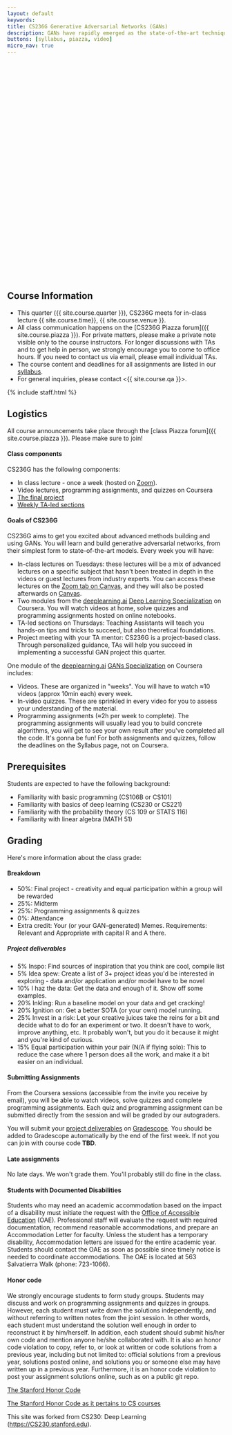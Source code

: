 ```yaml
---
layout: default
keywords:
title: CS236G Generative Adversarial Networks (GANs)
description: GANs have rapidly emerged as the state-of-the-art technique in realistic image generation. In this course, you’ll learn the theoretical intuition behind GANs, from their simplest to their state-of-the-art forms. The course will also discuss application areas that have benefitted from GANs, including realistic image editing that is omnipresent in popular app filters, and tumor classification under low data schemes in medicine. You'll also get to examine key challenges of GANs today, including reliable evaluation, inherent biases, and training stability. After this course, students should be familiar with GANs and the broader generative models and machine learning contexts in which these models are situated. 
buttons: [syllabus, piazza, video]
micro_nav: true
---
```


<div style="display: flex"> 
<div style="flex-grow: 1;
      		height: 500px;
      		background-image: url(cs236g_demo.gif);
      		background-size: cover;
      		background-position: left top;
    "></div>
<div style="flex-grow: 1;
      		height: 500px;
      		background-image: url(gans_demo_2.gif);
      		background-size: cover;
      		background-position: left top;
     "></div>
</div>

## Course Information
- This quarter ({{ site.course.quarter }}), CS236G meets for in-class lecture {{ site.course.time}}, {{ site.course.venue }}.
- All class communication happens on the [CS236G Piazza forum]({{ site.course.piazza }}). For private matters, please make a private note visible only to the course instructors. For longer discussions with TAs and to get help in person, we strongly encourage you to come to office hours. If you need to contact us via email, please email individual TAs.
- The course content and deadlines for all assignments are listed in our [syllabus](/syllabus).
- For general inquiries, please contact <{{ site.course.qa }}>.

<!-- Course Staff -->
{% include staff.html %}

## Logistics
All course announcements take place through the [class Piazza forum]({{ site.course.piazza }}). Please make sure to join!
#### Class components

CS236G has the following components:
* In class lecture - once a week (hosted on [Zoom](https://stanford.zoom.us/j/95170971060?pwd=bnNFU1pBWExlUlVUdDQ0RnNsYWQvQT09)). 
* Video lectures, programming assignments, and quizzes on Coursera
* [The final project](/project)
* [Weekly TA-led sections](/section)

#### Goals of CS236G

CS236G aims to get you excited about advanced methods building and using GANs. You will learn and build generative adversarial networks, from their simplest form to state-of-the-art models. Every week you will have:

* In-class lectures on Tuesdays: these lectures will be a mix of advanced lectures on a specific subject that hasn't been treated in depth in the videos or guest lectures from industry experts. You can access these lectures on the [Zoom tab on Canvas](https://canvas.stanford.edu/courses/117317/external_tools/5384), and they will also be posted afterwards on [Canvas](https://canvas.stanford.edu/).
* Two modules from the [deeplearning.ai](https://www.deeplearning.ai/) [Deep Learning Specialization](https://www.deeplearning.ai/deep-learning-specialization/) on Coursera. You will watch videos at home, solve quizzes and programming assignments hosted on online notebooks.
* TA-led sections on Thursdays: Teaching Assistants will teach you hands-on tips and tricks to succeed, but also theoretical foundations.
* Project meeting with your TA mentor: CS236G is a project-based class. Through personalized guidance, TAs will help you succeed in implementing a successful GAN project this quarter.


One module of the [deeplearning.ai](https://www.deeplearning.ai/) [GANs Specialization](https://www.deeplearning.ai/generative-adversarial-networks-specialization/) on Coursera includes:

 * Videos. These are organized in "weeks". You will have to watch ≈10 videos (approx 10min each) every week.
 * In-video quizzes. These are sprinkled in every video for you to assess your understanding of the material.
 * Programming assignments (≈2h per week to complete). The programming assignments will usually lead you to build concrete algorithms, you will get to see your own result after you've completed all the code. It's gonna be fun! For both assignments and quizzes, follow the deadlines on the Syllabus page, not on Coursera.

## Prerequisites
Students are expected to have the following background:
 * Familiarity with basic programming (CS106B or CS101)
 * Familiarity with basics of deep learning (CS230 or CS221)
 * Familiarity with the probability theory (CS 109 or STATS 116)
 * Familiarity with linear algebra (MATH 51)

## Grading

Here's more information about the class grade:

#### Breakdown
 
* 50%: Final project - creativity and equal participation within a group will be rewarded
* 25%: Midterm
* 25%: Programming assignments & quizzes
* 0%: Attendance
* Extra credit: Your (or your GAN-generated) Memes. Requirements: Relevant and Appropriate with capital R and A there.

##### Project deliverables
* 5% Inspo: Find sources of inspiration that you think are cool, compile list
* 5% Idea spew: Create a list of 3+ project ideas you'd be interested in exploring - data and/or application and/or model have to be novel
* 10% I haz the data: Get the data and enough of it. Show off some examples.
* 20% Inkling: Run a baseline model on your data and get cracking!
* 20% Ignition on: Get a better SOTA (or your own) model running.
* 25% Invest in a risk: Let your creative juices take the reins for a bit and decide what to do for an experiment or two. It doesn't have to work, improve anything, etc. It probably won't, but you do it because it might and you're kind of curious.
* 15% Equal participation within your pair (N/A if flying solo): This to reduce the case where 1 person does all the work, and make it a bit easier on an individual.

#### Submitting Assignments
From the Coursera sessions (accessible from the invite you receive by email), you will be able to watch videos, solve quizzes and complete programming assignments. Each quiz and programming assignment can be submitted directly from the session and will be graded by our autograders.

You will submit your [project deliverables](/project/#project-deliverables) on [Gradescope](https://www.gradescope.com/courses/000). You should be added to Gradescope automatically by the end of the first week. If not you can join with course code **TBD**.

#### Late assignments
No late days. We won't grade them. You'll probably still do fine in the class.

#### Students with Documented Disabilities
Students who may need an academic accommodation based on the impact of a disability must initiate the request with the [Office of Accessible Education](https://oae.stanford.edu/) (OAE). Professional staff will evaluate the request with required documentation, recommend reasonable accommodations, and prepare an Accommodation Letter for faculty. Unless the student has a temporary disability, Accommodation letters are issued for the entire academic year. Students should contact the OAE as soon as possible since timely notice is needed to coordinate accommodations. The OAE is located at 563 Salvatierra Walk (phone: 723-1066).

#### Honor code
We strongly encourage students to form study groups. Students may discuss and work on programming assignments and quizzes in groups. However, each student must write down the solutions independently, and without referring to written notes from the joint session. In other words, each student must understand the solution well enough in order to reconstruct it by him/herself. In addition, each student should submit his/her own code and mention anyone he/she collaborated with. It is also an honor code violation to copy, refer to, or look at written or code solutions from a previous year, including but not limited to: official solutions from a previous year, solutions posted online, and solutions you or someone else may have written up in a previous year. Furthermore, it is an honor code violation to post your assignment solutions online, such as on a public git repo.

[The Stanford Honor Code](https://communitystandards.stanford.edu/policies-and-guidance/honor-code)

[The Stanford Honor Code as it pertains to CS courses](https://web.stanford.edu/class/archive/cs/cs106b/cs106b.1164/handouts/honor-code.pdf)


This site was forked from CS230: Deep Learning (https://CS230.stanford.edu).
